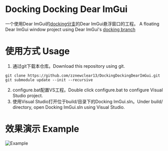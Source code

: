 # Docking Docking Dear ImGui

一个使用Dear ImGui的[docking分支](https://github.com/ocornut/imgui/tree/docking)的Dear ImGui悬浮窗口的工程。
A floating Dear ImGui window project using Dear ImGui's [docking branch](https://github.com/ocornut/imgui/tree/docking)

# 使用方式 Usage

1. 通过git下载本仓库。Download this repository using git.
```
git clone https://github.com/zznewclear13/DockingDockingDearImGui.git
git submodule update --init --recursive
```
2. configure.bat配置VS工程。Double click configure.bat to configure Visual Studio project.
3. 使用Visual Studio打开位于build/目录下的Docking ImGui.sln。Under build/ directory, open Docking ImGui.sln using Visual Studio.

# 效果演示 Example

![Example]("https://github.com/zznewclear13/DockingDockingDearImGui/blob/master/image/example.png")